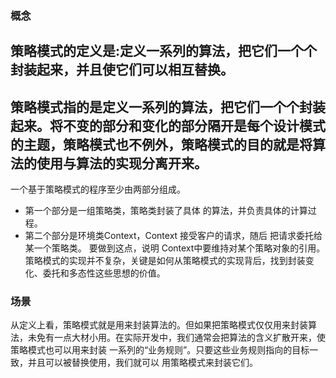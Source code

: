 ### 概念

## 策略模式的定义是:定义一系列的算法，把它们一个个封装起来，并且使它们可以相互替换。
## 策略模式指的是定义一系列的算法，把它们一个个封装起来。将不变的部分和变化的部分隔开是每个设计模式的主题，策略模式也不例外，策略模式的目的就是将算法的使用与算法的实现分离开来。
一个基于策略模式的程序至少由两部分组成。
* 第一个部分是一组策略类，策略类封装了具体 的算法，并负责具体的计算过程。 
* 第二个部分是环境类Context，Context 接受客户的请求，随后 把请求委托给某一个策略类。
  要做到这点，说明 Context中要维持对某个策略对象的引用。
策略模式的实现并不复杂，关键是如何从策略模式的实现背后，找到封装变化、委托和多态性这些思想的价值。

### 场景

从定义上看，策略模式就是用来封装算法的。但如果把策略模式仅仅用来封装算法，未免有一点大材小用。在实际开发中，我们通常会把算法的含义扩散开来，使策略模式也可以用来封装 一系列的“业务规则”。只要这些业务规则指向的目标一致，并且可以被替换使用，我们就可以 用策略模式来封装它们。

